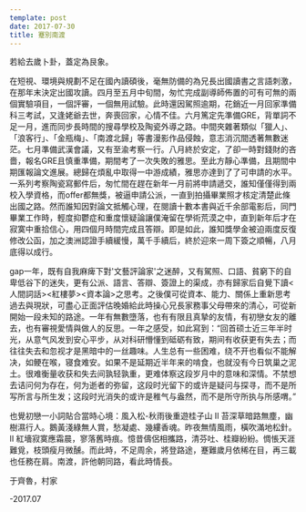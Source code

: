 ```yaml
---
template: post
date: 2017-07-30
title: 蹇別南渡 
---
```

若給去歲卜卦，蓋定為艮象。

在短視、環境與規劃不足在國內讀碩後，毫無防備的為兄長出國讀書之言語刺激，在那年末決定出國攻讀。四月至五月中旬間，匆忙完成副導師佈置的可有可無的兩個實驗項目，一個評審，一個無用試驗。此時還因駕照逾期，花銷近一月回家準備科三考試，又逢姥爺去世，奔喪回家，心情不佳。六月篤定先準備GRE，背單詞不足一月，進而同步長時間的搜尋學校及陶瓷外導之路。中間夾雜著類似「獵人」、「浪客行」、「金瓶梅」、「南渡北歸」等書漫影作品侵蝕，意志消沉間透著無數迷茫。七月準備武漢會議，又有至渝考察一行。八月終於安定，了卻一時對錢財的吝嗇，報名GRE且慎重準備，期間考了一次失敗的雅思。至此方靜心準備，且期間中期匯報論文進展。總歸在煩亂中取得一中游成績，雅思亦達到了了可申請的水平。一系列考察陶瓷寫郵件后，匆忙間在趕在新年一月前將申請遞交，誰知僅僅得到兩校入學資格，而offer都無獎，被逼申請公派，一直到拍攝畢業照才核定清楚此條出國之路。然而誰知因對論文抵觸心理，在閱讀十數本書與近千余部電影后，同門畢業工作時，輕度抑鬱症和重度懷疑論讓僕淹留在學術荒漠之中，直到新年后才在寂寞中重拾信心，用四個月時間完成且答辯。即是如此，誰知獎學金被迫兩度反復修改公函，加之澳洲認證手續緩慢，萬千手續后，終於迎來一周下簽之順暢，八月底得以成行。

gap一年，既有自我麻痺下對'文藝評論家'之迷醉，又有駕照、口語、貧窮下的自卑低谷下的迷失，更有公派、語言、答辯、簽證上的渠成，亦有歸家后自覺下讀<人間詞話><紅樓夢><資本論>之思考。之後僕可從資本、能力、關係上重新思考過去與現狀，可盡心正面評估晚婚給此時操心兄長家務事父母帶來的清心，可從新開始一段未知的路途。一年有無數墮落，也有有限且真摯的友情，有初戀女友的離去，也有審視愛情與做人的反思。一年之感受，如此寫到：“回首硕士近三年半时光，从意气风发到安心平步，从对科研懵懂到砥砺有致，期间有收获更有失去；而往往失去和忽视才是黑暗中的一丝趣味。人生总有一些困难，绕不开也看似不能解决，如鲠在喉，寝食难安。如果不是延期近半年来的啃食，也就没有今日筑巢之泥土。很难衡量收获和失去间孰轻孰重，更难体察这段岁月中的意味和深情。不禁想去诘问何为存在，何为逝者的弥留，这段时光留下的或许是疑问与探寻，而不是所写所言与所生发；这段时光消失的或许是稚气与盎然，而不是所守所执与所感喟。”

也覺初戀一小詞貼合當時心境：風入松-秋雨後重遊桂子山 II 苔深草暗路無塵，幽樹濕行人。鵝黃淺綠無人賞，愁凝處、幾縷香魂。昨夜無情風雨，橫吹滿地松針。II 紅墻寂寞應霜晨，寥落舊時痕。憶昔儔侶相攜路，清芬吐、桂瓣紛紛。惆悵天涯難覓，枝頭瘦月微醺。而此時，不足周余，將登路途，蹇難歲月依稀在目，再三載也任務在肩。南渡，許他朝同路，看此時情長。

于齊魯，村家

-2017.07
